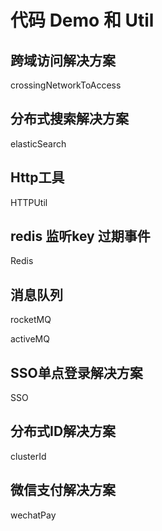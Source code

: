# 代码 Demo 和 Util

## 跨域访问解决方案 

crossingNetworkToAccess

## 分布式搜索解决方案

elasticSearch

## Http工具

HTTPUtil

## redis 监听key  过期事件

Redis 

## 消息队列

rocketMQ

activeMQ

## SSO单点登录解决方案

SSO

## 分布式ID解决方案

clusterId

## 微信支付解决方案

wechatPay

